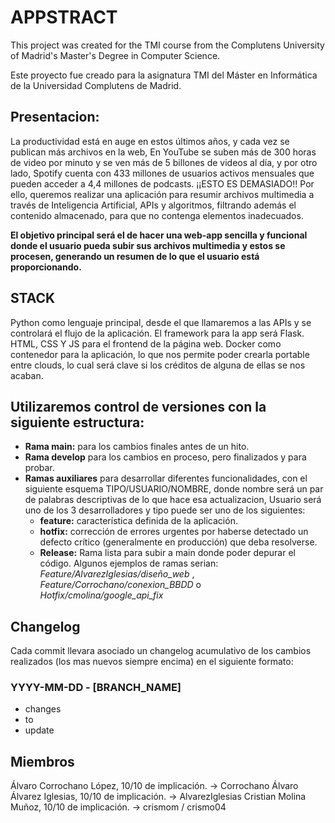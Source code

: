 # APPSTRACT

This project was created for the TMI course from the Complutens University of Madrid's Master's Degree in Computer Science.

Este proyecto fue creado para la asignatura TMI del Máster en Informática de la Universidad Complutens de Madrid.

## Presentacion:
La productividad está en auge en estos últimos años, y cada vez se publican más archivos en la web, En YouTube se suben más de 300 horas de video por minuto y se ven más de 5 billones de videos al día, y por otro lado, Spotify cuenta con 433 millones de usuarios activos mensuales que pueden acceder a 4,4 millones de podcasts. ¡¡ESTO ES DEMASIADO!! Por ello, queremos realizar una aplicación para resumir archivos multimedia a través de Inteligencia Artificial, APIs y algoritmos, filtrando además el contenido almacenado, para que no contenga elementos inadecuados.

**El objetivo principal será el de hacer una web-app sencilla y funcional donde el usuario pueda subir sus archivos multimedia y estos se procesen, generando un resumen de lo que el usuario está proporcionando.**

## STACK
Python como lenguaje principal, desde el que llamaremos a las APIs y se controlará el flujo de la aplicación. El framework para la app será Flask.
HTML, CSS Y JS para el frontend de la página web.
Docker como contenedor para la aplicación, lo que nos permite poder crearla portable entre clouds, lo cual será clave si los créditos de alguna de ellas se nos acaban. 

## Utilizaremos control de versiones con la siguiente estructura:
- **Rama main:** para los cambios finales antes de un hito.
- **Rama develop** para los cambios en proceso, pero finalizados y para probar.
- **Ramas auxiliares** para desarrollar diferentes funcionalidades, con el siguiente esquema TIPO/USUARIO/NOMBRE, donde nombre será un par de palabras descriptivas de lo que hace esa actualizacion, Usuario será uno de los 3 desarrolladores y tipo puede ser uno de los siguientes:
  - **feature:** característica definida de la aplicación.
  - **hotfix:** corrección de errores urgentes por haberse detectado un defecto crítico (generalmente en producción) que deba resolverse.
  - **Release:** Rama lista para subir a main donde poder depurar el código.
Algunos ejemplos de ramas serian: *Feature/AlvarezIglesias/diseño_web* , *Feature/Corrochano/conexion_BBDD* o *Hotfix/cmolina/google_api_fix*
 
## Changelog
Cada commit llevara asociado un changelog acumulativo de los cambios realizados (los mas nuevos siempre encima) en el siguiente formato:

 ### YYYY-MM-DD - [BRANCH_NAME]

- changes
- to
- update

## Miembros 
Álvaro Corrochano López, 10/10 de implicación. -> Corrochano
Álvaro Álvarez Iglesias, 10/10 de implicación. -> AlvarezIglesias
Cristian Molina Muñoz, 10/10 de implicación. -> crismom / crismo04

